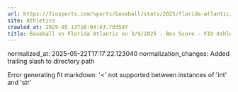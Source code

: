 ```yaml
---
url: https://fiusports.com/sports/baseball/stats/2025/florida-atlantic/boxscore/12739/
site: Athletics
crawled_at: 2025-05-13T10:04:43.793597
title: Baseball vs Florida Atlantic on 3/9/2025 - Box Score - FIU Athletics
---
```

normalized_at: 2025-05-22T17:17:22.123040
normalization_changes: Added trailing slash to directory path

Error generating fit markdown: '<' not supported between instances of 'int' and 'str'